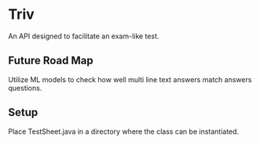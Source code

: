 # Triv

An API designed to facilitate an exam-like test.

## Future Road Map

Utilize ML models to check how well multi line text answers match answers questions.

## Setup

Place TestSheet.java in a directory where the class can be instantiated.

